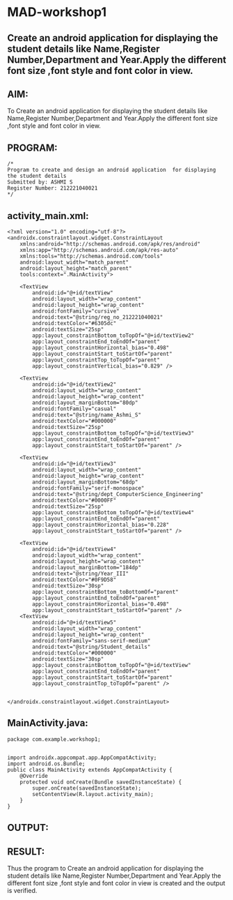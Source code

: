 # MAD-workshop1

## Create an android application for displaying the student details like Name,Register Number,Department and Year.Apply the different font size ,font style and  font color in view.

## AIM:
To Create an android application for displaying the student details like Name,Register Number,Department and Year.Apply the different font size ,font style and  font color in view.

## PROGRAM:
```
/*
Program to create and design an android application  for displaying the student details
Submitted by: ASHMI S
Register Number: 212221040021
*/
```

## activity_main.xml:
```
<?xml version="1.0" encoding="utf-8"?>
<androidx.constraintlayout.widget.ConstraintLayout
    xmlns:android="http://schemas.android.com/apk/res/android"
    xmlns:app="http://schemas.android.com/apk/res-auto"
    xmlns:tools="http://schemas.android.com/tools"
    android:layout_width="match_parent"
    android:layout_height="match_parent"
    tools:context=".MainActivity">

    <TextView
        android:id="@+id/textView"
        android:layout_width="wrap_content"
        android:layout_height="wrap_content"
        android:fontFamily="cursive"
        android:text="@string/reg_no_212221040021"
        android:textColor="#6305dc"
        android:textSize="25sp"
        app:layout_constraintBottom_toTopOf="@+id/textView2"
        app:layout_constraintEnd_toEndOf="parent"
        app:layout_constraintHorizontal_bias="0.498"
        app:layout_constraintStart_toStartOf="parent"
        app:layout_constraintTop_toTopOf="parent"
        app:layout_constraintVertical_bias="0.829" />

    <TextView
        android:id="@+id/textView2"
        android:layout_width="wrap_content"
        android:layout_height="wrap_content"
        android:layout_marginBottom="80dp"
        android:fontFamily="casual"
        android:text="@string/name_Ashmi_S"
        android:textColor="#000000"
        android:textSize="25sp"
        app:layout_constraintBottom_toTopOf="@+id/textView3"
        app:layout_constraintEnd_toEndOf="parent"
        app:layout_constraintStart_toStartOf="parent" />

    <TextView
        android:id="@+id/textView3"
        android:layout_width="wrap_content"
        android:layout_height="wrap_content"
        android:layout_marginBottom="68dp"
        android:fontFamily="serif-monospace"
        android:text="@string/dept_ComputerScience_Engineering"
        android:textColor="#0000FF"
        android:textSize="25sp"
        app:layout_constraintBottom_toTopOf="@+id/textView4"
        app:layout_constraintEnd_toEndOf="parent"
        app:layout_constraintHorizontal_bias="0.228"
        app:layout_constraintStart_toStartOf="parent" />

    <TextView
        android:id="@+id/textView4"
        android:layout_width="wrap_content"
        android:layout_height="wrap_content"
        android:layout_marginBottom="184dp"
        android:text="@string/Year_III"
        android:textColor="#0F9D58"
        android:textSize="30sp"
        app:layout_constraintBottom_toBottomOf="parent"
        app:layout_constraintEnd_toEndOf="parent"
        app:layout_constraintHorizontal_bias="0.498"
        app:layout_constraintStart_toStartOf="parent" />
    <TextView
        android:id="@+id/textView5"
        android:layout_width="wrap_content"
        android:layout_height="wrap_content"
        android:fontFamily="sans-serif-medium"
        android:text="@string/Student_details"
        android:textColor="#000000"
        android:textSize="30sp"
        app:layout_constraintBottom_toTopOf="@+id/textView"
        app:layout_constraintEnd_toEndOf="parent"
        app:layout_constraintStart_toStartOf="parent"
        app:layout_constraintTop_toTopOf="parent" />


</androidx.constraintlayout.widget.ConstraintLayout>
```

## MainActivity.java:
```
package com.example.workshop1;


import androidx.appcompat.app.AppCompatActivity;
import android.os.Bundle;
public class MainActivity extends AppCompatActivity {
    @Override
    protected void onCreate(Bundle savedInstanceState) {
        super.onCreate(savedInstanceState);
        setContentView(R.layout.activity_main);
    }
}
```

## OUTPUT:


## RESULT:
Thus the program to Create an android application for displaying the student details like Name,Register Number,Department and Year.Apply the different font size ,font style and  font color in view is created and the output is verified.
